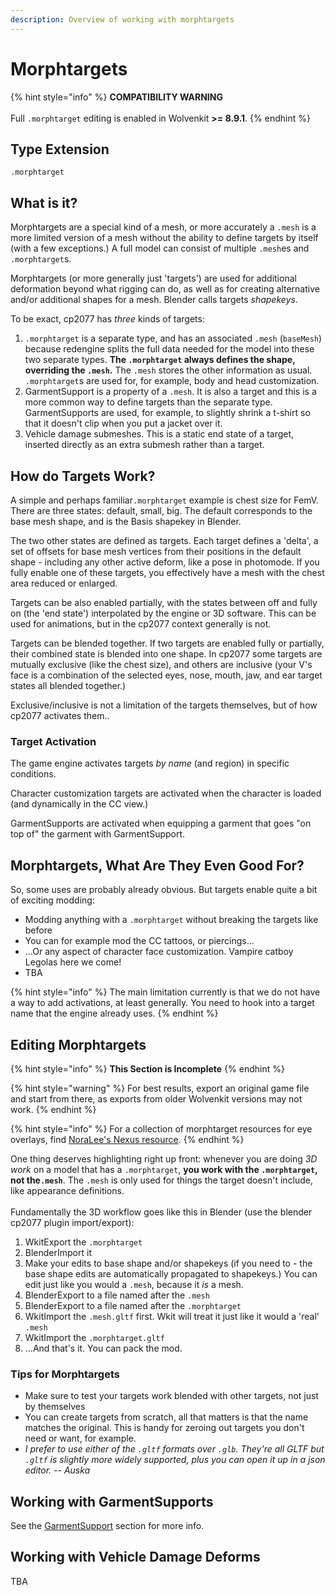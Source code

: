 ```yaml
---
description: Overview of working with morphtargets
---
```


# Morphtargets

{% hint style="info" %}
**COMPATIBILITY WARNING**\
\
Full `.morphtarget` editing is enabled in Wolvenkit **>= 8.9.1**.&#x20;
{% endhint %}

## Type Extension

`.morphtarget`

## What is it?

Morphtargets are a special kind of a mesh, or more accurately a `.mesh` is a more limited version of a mesh without the ability to define targets by itself (with a few exceptions.) A full model can consist of multiple `.mesh`es and `.morphtarget`s.

Morphtargets (or more generally just 'targets') are used for additional deformation beyond what rigging can do, as well as for creating alternative and/or additional shapes for a mesh. Blender calls targets _shapekeys_.

To be exact, cp2077 has _three_ kinds of targets:

1. `.morphtarget` is a separate type, and has an associated `.mesh` (`baseMesh`) because redengine splits the full data needed for the model into these two separate types.  **The `.morphtarget` always defines the shape, overriding the `.mesh`.** The `.mesh` stores the other information as usual. `.morphtarget`s are used for, for example, body and head customization.
2. GarmentSupport is a property of a `.mesh`. It is also a target and this is a more common way to define targets than the separate  type. GarmentSupports are used, for example, to slightly shrink a t-shirt so that it doesn't clip when you put a jacket over it.
3. Vehicle damage submeshes. This is a static end state of a target, inserted directly as an extra submesh rather than a target.

## How do Targets Work?

A simple and perhaps familiar`.morphtarget` example is chest size for FemV. There are three states: default, small, big. The default corresponds to the base mesh shape, and is the Basis shapekey in Blender.

The two other states are defined as targets. Each target defines a 'delta', a set of offsets for base mesh vertices from their positions in the default shape - including any other active deform, like a pose in photomode. If you fully enable one of these targets, you effectively have a mesh with the chest area reduced or enlarged.

Targets can be also enabled partially, with the states between off and fully on (the 'end state') interpolated by the engine or 3D software. This can be used for animations, but in the cp2077 context generally is not.

Targets can be blended together. If two targets are enabled fully or partially, their combined state is blended into one shape. In cp2077 some targets are mutually exclusive (like the chest size), and others are inclusive (your V's face is a combination of the selected eyes, nose, mouth, jaw, and ear target states all blended together.)

Exclusive/inclusive is not a limitation of the targets themselves, but of how cp2077 activates them..

### Target Activation

The game engine activates targets _by name_ (and region) in specific conditions.

Character customization targets are activated when the character is loaded (and dynamically in the CC view.)

GarmentSupports are activated when equipping a garment that goes "on top of" the garment with GarmentSupport.&#x20;

## Morphtargets, What Are They Even Good For?

So, some uses are probably already obvious. But targets enable quite a bit of exciting modding:

* Modding anything with a `.morphtarget` without breaking the targets like before
* You can for example mod the CC tattoos, or piercings...
* ...Or any aspect of character face customization. Vampire catboy Legolas here we come!
* TBA

{% hint style="info" %}
The main limitation currently is that we do not have a way to add activations, at least generally. You need to hook into a target name that the engine already uses.
{% endhint %}

## Editing Morphtargets

{% hint style="info" %}
**This Section is Incomplete**
{% endhint %}

{% hint style="warning" %}
For best results, export an original game file and start from there, as exports from older Wolvenkit versions may not work.
{% endhint %}

{% hint style="info" %}
For a collection of morphtarget resources for eye overlays, find [NoraLee's Nexus resource](https://www.nexusmods.com/cyberpunk2077/mods/11698).
{% endhint %}

One thing deserves highlighting right up front: whenever you are doing _3D work_ on a model that has a  `.morphtarget`, **you work with the `.morphtarget`, not the`.mesh`**. The `.mesh` is only used for things the target doesn't include, like appearance definitions.\
\
Fundamentally the 3D workflow goes like this in Blender (use the blender cp2077 plugin import/export):

1. WkitExport the `.morphtarget`
2. BlenderImport it
3. Make your edits to base shape and/or shapekeys (if you need to - the base shape edits are automatically propagated to shapekeys.) You can edit just like you would a `.mesh`, because it _is_ a mesh.
4. BlenderExport to a file named after the `.mesh`
5. BlenderExport to a file named after the  `.morphtarget`
6. WkitImport the `.mesh.gltf` first. Wkit will treat it just like it would a 'real' `.mesh`
7. WkitImport the `.morphtarget.gltf`
8. ...And that's it. You can pack the mod.

### Tips for Morphtargets

* Make sure to test your targets work blended with other targets, not just by themselves
* You can create targets from scratch, all that matters is that the name matches the original. This is handy for zeroing out targets you don't need or want, for example.
* _I prefer to use either of the `.gltf` formats over `.glb`. They're all GLTF but `.gltf` is slightly more widely supported, plus you can open it up in a json editor. -- Auska_&#x20;



## Working with GarmentSupports

See the [GarmentSupport](garment-support-how-does-it-work/) section for more info.

## Working with Vehicle Damage Deforms

TBA
